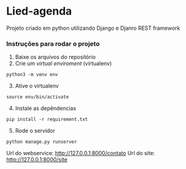 # Lied-agenda
Projeto criado em python utilizando Django e Djanro REST framework

### Instruções para rodar o projeto

1. Baixe os arquivos do repositório
2. Crie um *virtual enviroment* (virtualenv)

```
python3 -m venv env
```

3. Ative o virtualenv 

```
source env/bin/activate
```

4. Instale as depêndencias 

```
pip install -r requirement.txt
```

5. Rode o servidor 

```
python manage.py runserver
```

Url do webservice: http://127.0.0.1:8000/contato
Url do site: http://127.0.0.1:8000/site


